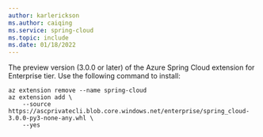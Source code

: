 ```yaml
---
author: karlerickson
ms.author: caiqing
ms.service: spring-cloud
ms.topic: include
ms.date: 01/18/2022
---
```


<!-- 
Use the following line at the end of the Prerequisites section, where relevant:
[!INCLUDE [install-enterprise-extension](includes/install-enterprise-extension.md)]
-->

The preview version (3.0.0 or later) of the Azure Spring Cloud extension for Enterprise tier. Use the following command to install:

   ```azurecli
   az extension remove --name spring-cloud
   az extension add \
       --source https://ascprivatecli.blob.core.windows.net/enterprise/spring_cloud-3.0.0-py3-none-any.whl \
       --yes
   ```
